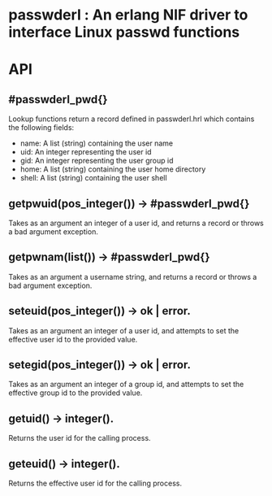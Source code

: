 # passwderl : An erlang NIF driver to interface Linux passwd functions

API
===

\#passwderl_pwd{}
----------------

Lookup functions return a record defined in passwderl.hrl which
contains the following fields:

 - name: A list (string) containing the user name
 - uid: An integer representing the user id
 - gid: An integer representing the user group id
 - home: A list (string) containing the user home directory
 - shell: A list (string) containing the user shell

getpwuid(pos_integer()) -> #passwderl_pwd{}
--------------------------------------------

Takes as an argument an integer of a user id, and returns a record
or throws a bad argument exception.

getpwnam(list()) -> #passwderl_pwd{}
-------------------------------------

Takes as an argument a username string, and returns a record
or throws a bad argument exception.

seteuid(pos_integer()) -> ok | error.
-------------------------------------

Takes as an argument an integer of a user id, and attempts
to set the effective user id to the provided value.

setegid(pos_integer()) -> ok | error.
-------------------------------------

Takes as an argument an integer of a group id, and attempts
to set the effective group id to the provided value.

getuid() -> integer().
----------------------

Returns the user id for the calling process.

geteuid() -> integer().
----------------------

Returns the effective user id for the calling process.

